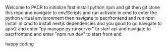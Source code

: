 Welcome to PACR 
to initialize first install python npm and git 
then git clone this repo 
and navigate to env/Scripts and run activate in cmd to enter the python virtual envioronment 
then navigate to pacrfrontend and run npm install in cmd to install nextjs dependencies 
and you good to go 
navigate to apiv2 and enter "py manage.py runserver" to start api and
navigate to pacrfrontend and enter "npm run dev" to start front end

happy coding
